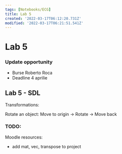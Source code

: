 ```yaml
---
tags: [Notebooks/ECG]
title: Lab 5
created: '2022-03-17T06:12:20.731Z'
modified: '2022-03-17T06:21:51.541Z'
---
```


# Lab 5

### Update opportunity
- Burse Roberto Roca
- Deadline 4 aprilie

## Lab 5 - SDL

Transformations:

Rotate an object:
Move to origin -> Rotate -> Move back


### TODO:
Moodle resources:
- add mat, vec, transpose to project
